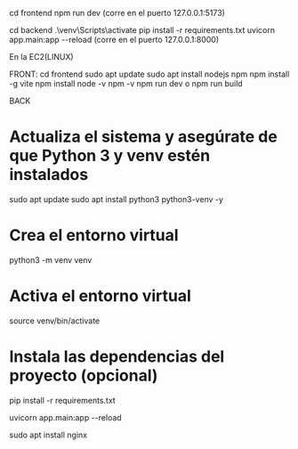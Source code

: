 cd frontend
npm run dev
(corre en el puerto 127.0.0.1:5173)

cd backend
.\venv\Scripts\activate
pip install -r requirements.txt
uvicorn app.main:app --reload
(corre en el puerto 127.0.0.1:8000)

En la EC2(LINUX)

FRONT:
cd frontend
sudo apt update
sudo apt install nodejs npm
npm install -g vite
npm install
node -v
npm -v
npm run dev o npm run build



BACK
# Actualiza el sistema y asegúrate de que Python 3 y venv estén instalados
sudo apt update
sudo apt install python3 python3-venv -y

# Crea el entorno virtual
python3 -m venv venv

# Activa el entorno virtual
source venv/bin/activate

# Instala las dependencias del proyecto (opcional)
pip install -r requirements.txt

uvicorn app.main:app --reload


sudo apt install nginx